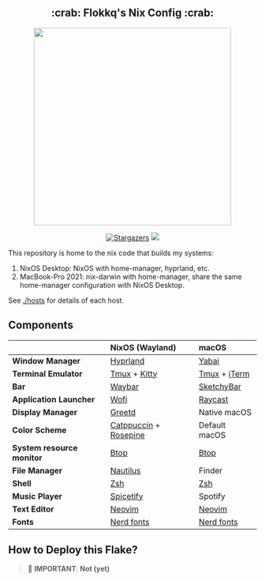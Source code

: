 <h2 align="center">:crab: Flokkq's Nix Config :crab:</h2>

<p align="center">
  <img src="https://raw.githubusercontent.com/catppuccin/catppuccin/main/assets/palette/macchiato.png" width="400" />
</p>

<p align="center">
	<a href="https://github.com/flokkq/nixOS/stargazers">
		<img alt="Stargazers" src="https://img.shields.io/github/stars/flokkq/nixOS?style=for-the-badge&logo=starship&color=C9CBFF&logoColor=D9E0EE&labelColor=302D41"></a>
    <a href="https://nixos.org/">
        <img src="https://img.shields.io/badge/NixOS-24.05-informational.svg?style=for-the-badge&logo=nixos&color=F2CDCD&logoColor=D9E0EE&labelColor=302D41"></a>
</p>

This repository is home to the nix code that builds my systems:

1. NixOS Desktop: NixOS with home-manager, hyprland, etc.
2. MacBook-Pro 2021: nix-darwin with home-manager, share the same home-manager configuration with NixOS Desktop.

See [./hosts](./hosts) for details of each host.

## Components

|                             | NixOS (Wayland)                                                                                                      | macOS                                                                                                               |
| --------------------------- | :------------------------------------------------------------------------------------------------------------------ | :------------------------------------------------------------------------------------------------------------------ |
| **Window Manager**          | [Hyprland][Hyprland]                                                                                                | [Yabai][Yabai]                                                                                                      |
| **Terminal Emulator**       | [Tmux][Tmux] + [Kitty][Kitty]                                                                                       | [Tmux][Tmux] + [iTerm][iTerm]                                                                                       |
| **Bar**                     | [Waybar][Waybar]                                                                                                    | [SketchyBar][SketchyBar]                                                                                            |
| **Application Launcher**    | [Wofi][Wofi]                                                                                                        | [Raycast][Raycast]                                                                                                  |
| **Display Manager**         | [Greetd][Greetd]                                                                                                             | Native macOS                                                                                                        |
| **Color Scheme**            | [Catppuccin][Catppuccin] + [Rosepine][Rosepine]                                                              | Default macOS                                                                                                       |
| **System resource monitor** | [Btop][Btop]                                                                                                        | [Btop][Btop]                                                                                                        |
| **File Manager**            | [Nautilus][Nautilus]                                                                                               | Finder                                                                                                              |
| **Shell**                   | [Zsh][Zsh]                                                                                                          | [Zsh][Zsh]                                                                                                          |
| **Music Player**            | [Spicetify][Spicetify]                                                                                              | Spotify                                                                                                             |
| **Text Editor**             | [Neovim][Neovim]                                                                                                    | [Neovim][Neovim]                                                                                                    |
| **Fonts**                   | [Nerd fonts][Nerd fonts]                                                                                            | [Nerd fonts][Nerd fonts]                                                                                            |

## How to Deploy this Flake?

> :red_circle: **IMPORTANT**: **Not (yet)** 

[Hyprland]:https://github.com/hyprwm/Hyprland
[Yabai]:https://github.com/koekeishiya/yabai
[Tmux]:https://github.com/tmux/tmux
[Kitty]:https://github.com/kovidgoyal/kitty
[iTerm]:https://iterm2.com/
[Waybar]:https://github.com/Alexays/Waybar
[SketchyBar]:https://github.com/FelixKratz/SketchyBar
[Wofi]:https://hg.sr.ht/~scoopta/wofi
[Raycast]:https://www.raycast.com/
[Greetd]: https://wiki.alpinelinux.org/wiki/Greetd
[Catppuccin]:https://github.com/catppuccin/catppuccin
[Rosepine]:https://github.com/rose-pine/gtk
[Btop]:https://github.com/aristocratos/btop
[Nautilus]:https://gitlab.gnome.org/GNOME/nautilus
[Zsh]:https://www.zsh.org/
[Spicetify]:https://github.com/khanhas/spicetify-cli
[Neovim]:https://github.com/neovim/neovim
[Nerd fonts]:https://github.com/ryanoasis/nerd-fonts
